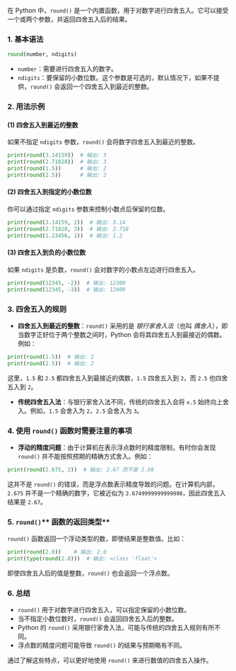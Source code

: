 在 Python 中，`round()` 是一个内置函数，用于对数字进行四舍五入。它可以接受一个或两个参数，并返回四舍五入后的结果。

### 1. **基本语法**
```python
round(number, ndigits)
```

+ `number`：需要进行四舍五入的数字。
+ `ndigits`：要保留的小数位数。这个参数是可选的，默认情况下，如果不提供，`round()` 会返回一个四舍五入到最近的整数。

### 2. **用法示例**
#### (1) **四舍五入到最近的整数**
如果不指定 `ndigits` 参数，`round()` 会将数字四舍五入到最近的整数。

```python
print(round(3.14159))  # 输出: 3
print(round(2.71828))  # 输出: 3
print(round(1.5))      # 输出: 2
print(round(2.5))      # 输出: 2
```

#### (2) **四舍五入到指定的小数位数**
你可以通过指定 `ndigits` 参数来控制小数点后保留的位数。

```python
print(round(3.14159, 2))  # 输出: 3.14
print(round(2.71828, 3))  # 输出: 2.718
print(round(1.23456, 1))  # 输出: 1.2
```

#### (3) **四舍五入到负的小数位数**
如果 `ndigits` 是负数，`round()` 会对数字的小数点左边进行四舍五入。

```python
print(round(12345, -2))  # 输出: 12300
print(round(12345, -3))  # 输出: 12000
```

### 3. **四舍五入的规则**
+ **四舍五入到最近的整数**：`round()` 采用的是 _银行家舍入法_（也叫 _偶舍入_），即当数字正好位于两个整数之间时，Python 会将其四舍五入到最接近的偶数。例如：

```python
print(round(1.5))  # 输出: 2
print(round(2.5))  # 输出: 2
```

这里，`1.5` 和 `2.5` 都四舍五入到最接近的偶数，`1.5` 四舍五入到 `2`，而 `2.5` 也四舍五入到 `2`。

+ **传统四舍五入法**：与银行家舍入法不同，传统的四舍五入会将 `x.5` 始终向上舍入。例如，`1.5` 会舍入为 `2`，`2.5` 会舍入为 `3`。

### 4. **使用 **`round()`** 函数时需要注意的事项**
+ **浮动的精度问题**：由于计算机在表示浮点数时的精度限制，有时你会发现 `round()` 并不能按照预期的精确方式舍入。例如：

```python
print(round(2.675, 2))  # 输出: 2.67 而不是 2.68
```

这并不是 `round()` 的错误，而是浮点数表示精度导致的问题。在计算机内部，`2.675` 并不是一个精确的数字，它被近似为 `2.6749999999999998`，因此四舍五入结果是 `2.67`。

### 5. `round()`** 函数的返回类型**
`round()` 函数返回一个浮动类型的数，即使结果是整数值。比如：

```python
print(round(2.0))    # 输出: 2.0
print(type(round(2.0)))  # 输出: <class 'float'>
```

即使四舍五入后的值是整数，`round()` 也会返回一个浮点数。

### 6. **总结**
+ `round()` 用于对数字进行四舍五入，可以指定保留的小数位数。
+ 当不指定小数位数时，`round()` 会返回四舍五入后的整数。
+ Python 的 `round()` 采用银行家舍入法，可能与传统的四舍五入规则有所不同。
+ 浮点数的精度问题可能导致 `round()` 的结果与预期略有不同。

通过了解这些特点，可以更好地使用 `round()` 来进行数值的四舍五入操作。

